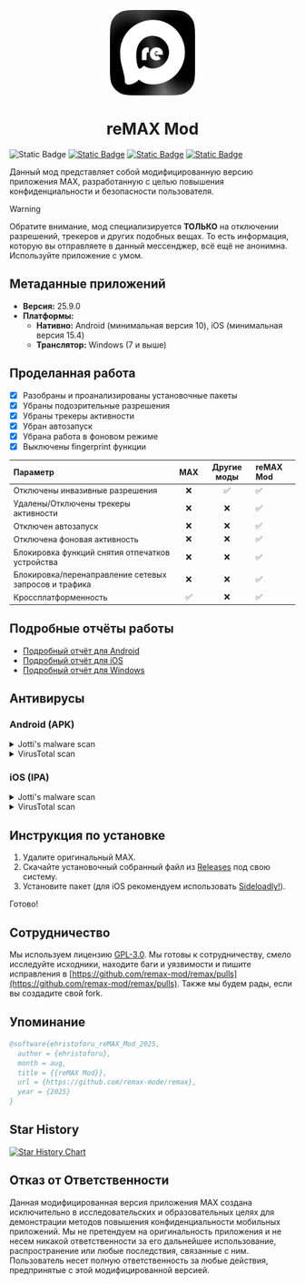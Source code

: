 <p align="center">
  <img src="assets/icon.png" alt="Remax Icon" width="150"/>
</p>

# <center>**reMAX Mod**</center>

![Static Badge](https://img.shields.io/badge/Apps_Version-25.9.0-blue?style=for-the-badge)
[![Static Badge](https://img.shields.io/badge/Platforms-Android%2C_iOS%2C_Windows-red?style=for-the-badge)](https://github.com/remax-mod/remax/releases)
[![Static Badge](https://img.shields.io/badge/License-GPL--3.0-green?style=for-the-badge)](LICENSE)
[![Static Badge](https://img.shields.io/badge/Telegram-%40remaxmod-pink?style=for-the-badge)](https://t.me/remaxmod)

Данный мод представляет собой модифицированную версию приложения MAX, разработанную с целью повышения конфиденциальности и безопасности пользователя.

> [!WARNING]  
> Обратите внимание, мод специализируется **ТОЛЬКО** на отключении разрешений, трекеров и других подобных вещах. То есть информация, которую вы отправляете в данный мессенджер, всё ещё не анонимна. Используйте приложение с умом.

## Метаданные приложений

*   **Версия:** 25.9.0
*   **Платформы:**
    *   **Нативно:** Android (минимальная версия 10), iOS (минимальная версия 15.4)
    *   **Транслятор:** Windows (7 и выше)

## Проделанная работа

*   [x] Разобраны и проанализированы установочные пакеты
*   [x] Убраны подозрительные разрешения
*   [x] Убраны трекеры активности
*   [x] Убран автозапуск
*   [x] Убрана работа в фоновом режиме
*   [x] Выключены fingerprint функции

| Параметр                                         | MAX | Другие моды | **reMAX Mod** |
| :----------------------------------------------- | :--------------: | :---------: | :------------------------------------------ |
| Отключены инвазивные разрешения                  |        ❌        |      ✅     | ✅                                          |
| Удалены/Отключены трекеры активности             |        ❌        |      ❌     | ✅                                          |
| Отключен автозапуск                              |        ❌        |      ❌     | ✅                                          |
| Отключена фоновая активность                     |        ❌        |      ❌     | ✅                                          |
| Блокировка функций снятия отпечатков устройства  |        ❌        |      ❌     | ✅                                          |
| Блокировка/перенаправление сетевых запросов и трафика |        ❌        |      ❌     | ✅                                          |
| Кроссплатформенность                             |        ✅        |      ❌     | ✅                                          |

## Подробные отчёты работы

*   [Подробный отчёт для Android](reports/README_android_detailed.md)
*   [Подробный отчёт для iOS](reports/README_ios_detailed.md)
*   [Подробный отчёт для Windows](reports/README_windows_detailed.md)

## Антивирусы

### Android (APK)
<details>
<summary>Jotti's malware scan</summary>
<img src="assets/jotti_av_apk.png" alt="Jotti's malware scan for Android APK"/>
</details>
<details>
<summary>VirusTotal scan</summary>
<img src="assets/virustototal_av_apk.png" alt="VirusTotal scan for Android APK"/>

> [!IMPORTANT]  
> Внимание! PUP/Android.Malct.1190475 — это 100% не вирус, а всего лишь потенциально нежелательное приложение (мод). Оно не наносит вреда устройству и не содержит вредоносных функций. Антивирус предупреждает из-за модификаций или нестандартных функций, но это не угроза безопасности. Можно спокойно использовать, если уверены в источнике файла. 
> [![Static Badge](https://img.shields.io/badge/Verified_via-Malwarebytes-green?style=for-the-badge)](https://www.malwarebytes.com/ru/cybersecurity/basics/what-is-pup)


</details>

### iOS (IPA)
<details>
<summary>Jotti's malware scan</summary>
<img src="assets/jotti_av_ipa.png" alt="Jotti's malware scan for iOS IPA"/>
</details>
<details>
<summary>VirusTotal scan</summary>
<img src="assets/virustotal_av_ipa.png" alt="VirusTotal scan for iOS IPA"/>
</details>

## Инструкция по установке

1.  Удалите оригинальный MAX.
2.  Скачайте установочный собранный файл из [Releases](https://github.com/remax-mod/remax/releases) под свою систему.
3.  Установите пакет (для iOS рекомендуем использовать [Sideloadly!](https://sideloadly.io)).

Готово!

## Сотрудничество

Мы используем лицензию [GPL-3.0](https://github.com/remax-mod/remax?tab=GPL-3.0-1-ov-file). Мы готовы к сотрудничеству, смело исследуйте исходники, находите баги и уязвимости и пишите исправления в [https://github.com/remax-mod/remax/pulls](https://github.com/remax-mod/remax/pulls). Также мы будем рады, если вы создадите свой fork.

## Упоминание

```bibtex
@software{ehristoforu_reMAX_Mod_2025,
  author = {ehristoforu},
  month = aug,
  title = {{reMAX Mod}},
  url = {https://github.com/remax-mode/remax},
  year = {2025}
} 
```

## Star History

[![Star History Chart](https://api.star-history.com/svg?repos=remax-mod/remax&type=Date)](https://www.star-history.com/#remax-mod/remax&Date)

## Отказ от Ответственности

Данная модифицированная версия приложения MAX создана исключительно в исследовательских и образовательных целях для демонстрации методов повышения конфиденциальности мобильных приложений. Мы не претендуем на оригинальность приложения и не несем никакой ответственности за его дальнейшее использование, распространение или любые последствия, связанные с ним. Пользователь несет полную ответственность за любые действия, предпринятые с этой модифицированной версией.
